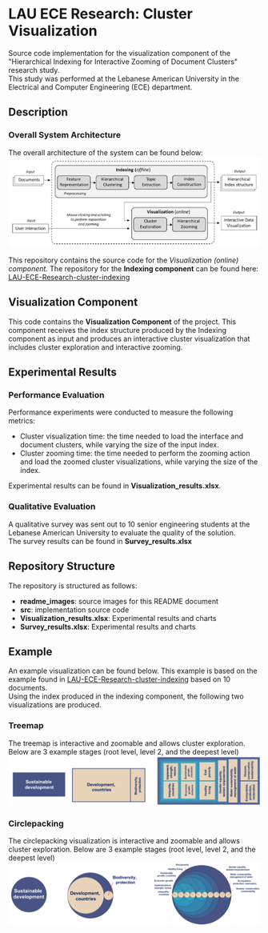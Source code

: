 # LAU ECE Research: Cluster Visualization
Source code implementation for the visualization component of the "Hierarchical Indexing for Interactive Zooming of Document Clusters" research study.  
This study was performed at the Lebanese American University in the Electrical and Computer Engineering (ECE) department. 

## Description
### Overall System Architecture
The overall architecture of the system can be found below:  
![alt text](https://github.com/HalaSaadeh/LAU-ECE-Research-cluster-visualization/blob/main/readme_images/overall_architecture.png "Overall Architecture")

This repository contains the source code for the *Visualization (online) component.*
The repository for the **Indexing component** can be found here: [LAU-ECE-Research-cluster-indexing](https://github.com/HalaSaadeh/LAU-ECE-Research-cluster-indexing) 
## Visualization Component
This code contains the **Visualization Component** of the project. This component receives the index structure produced by the Indexing component as input and produces an interactive cluster visualization that includes cluster exploration and interactive zooming.  

## Experimental Results
### Performance Evaluation
Performance experiments were conducted to measure the following metrics: 
- Cluster visualization time: the time needed to load the interface and document clusters, while varying the size of the input index.
- Cluster zooming time: the time needed to perform the zooming action and load the zoomed cluster visualizations, while varying the size of the index.

Experimental results can be found in **Visualization_results.xlsx**.  
### Qualitative Evaluation
A qualitative survey was sent out to 10 senior engineering students at the Lebanese American University to evaluate the quality of the solution.  
The survey results can be found in **Survey_results.xlsx**

## Repository Structure  
The repository is structured as follows:  
- **readme_images**: source images for this README document
- **src**: implementation source code
- **Visualization_results.xlsx**: Experimental results and charts
- **Survey_results.xlsx**: Experimental results and charts

## Example
An example visualization can be found below. This example is based on the example found in [LAU-ECE-Research-cluster-indexing](https://github.com/HalaSaadeh/LAU-ECE-Research-cluster-indexing) based on 10 documents.  
Using the index produced in the indexing component, the following two visualizations are produced.
### Treemap
The treemap is interactive and zoomable and allows cluster exploration. Below are 3 example stages (root level, level 2, and the deepest level)
![alt text](https://github.com/HalaSaadeh/LAU-ECE-Research-cluster-visualization/blob/main/readme_images/treemap.png "Treemap")
### Circlepacking
The circlepacking visualization is interactive and zoomable and allows cluster exploration. Below are 3 example stages (root level, level 2, and the deepest level)
![alt text](https://github.com/HalaSaadeh/LAU-ECE-Research-cluster-visualization/blob/main/readme_images/circlepacking.png "Circlepacking")
